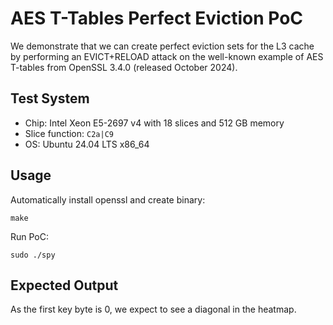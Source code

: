 # AES T-Tables Perfect Eviction PoC
We demonstrate that we can create perfect eviction sets for the L3 cache by performing an EVICT+RELOAD attack on the well-known example of AES T-tables
from OpenSSL 3.4.0 (released October 2024).

## Test System
- Chip:  Intel Xeon E5-2697 v4 with 18 slices and 512 GB memory
- Slice function: `C2a|C9`
- OS: Ubuntu 24.04 LTS x86_64
## Usage
Automatically install openssl and create binary:
```
make
```
Run PoC:
```
sudo ./spy
```

## Expected Output
As the first key byte is 0, we expect to see a diagonal in the heatmap.